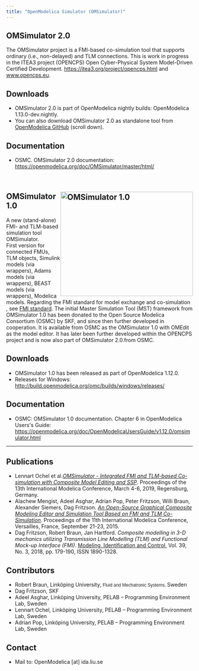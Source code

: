 ```yaml
---
title: "OpenModelica Simulator (OMSimulator)"
---
```

<h2><strong>OMSimulator 2.0</strong></h2>
<p>The OMSimulator project is a FMI-based co-simulation tool that supports ordinary (i.e., non-delayed) and TLM connections. This is work in progress in the ITEA3 project (OPENCPS) Open Cyber-Physical System Model-Driven Certified Development. <a href="https://itea3.org/project/opencps.html">https://itea3.org/project/opencps.html</a>&nbsp;and <a href="http://www.opencps.eu">www.opencps.eu</a>.</p>
<h2>Downloads</h2>
<ul>
<li>OMSimulator 2.0 is part of OpenModelica nightly builds: OpenModelica 1.13.0-dev.nightly.</li>
<li>You can also download&nbsp;OMSimulator 2.0 as standalone tool from <a href="https://github.com/OpenModelica/OMSimulator">OpenModelica GitHub</a>&nbsp;(scroll down).</li>
</ul>
<h2>Documentation</h2>
<ul>
<li>
<p>OSMC. OMSimulator 2.0 documentation:<br /><a href="/doc/OMSimulator/master/html/">https://openmodelica.org/doc/OMSimulator/master/html/</a></p>
</li>
</ul>

<p>&nbsp;</p>

<h2><strong><a title="OMSimulator" href="/images/OMSimulator/OMSimulator1.0.png" target="_blank"><img style="border: 0px; float: right;" src="/images/OMSimulator/OMSimulator1.0.png" alt="OMSimulator 1.0" width="357" height="281" /></a>OMSimulator 1.0</strong>&nbsp;</h2>
<p>A new (stand-alone) FMI- and TLM-based simulation tool OMSimulator.<br />First version for connected FMUs, TLM objects, Simulink models (via wrappers), Adams models (via wrappers), BEAST models (via wrappers), Modelica models. Regarding the FMI standard for model exchange and co-simulation , see&nbsp;<a href="http://www.fmi-standard.org/" style="margin: 0px; padding: 0px; border: 0px; outline: 0px; background: transparent;">FMI standard</a>. 
The initial Master Simulation Tool (MST) framework from OMSimulator 1.0 has been donated to the Open Source Modelica Consortium (OSMC) by SKF, and since then further developed in cooperation. It is available from OSMC as the OMSimulator 1.0 with OMEdit as the model editor. It has later been further developed within the OPENCPS project and is now also part of OMSimulator 2.0.from OSMC.</p>
<h2>Downloads</h2>
<ul>
<li>OMSimulator 1.0 has been released as part of OpenModelica 1.12.0.</li>
<li>Releases for Windows: <a title="Lastest Releases" href="http://build.openmodelica.org/omc/builds/windows/releases/" target="_blank">http://build.openmodelica.org/omc/builds/windows/releases/</a></li>
</ul>
<h2>Documentation</h2>
<ul>
<li>
<p>OSMC: OMSimulator 1.0 documentation. Chapter 6 in OpenModelica Users's Guide: <a href="/doc/OpenModelicaUsersGuide/v1.12.0/omsimulator.html">https://openmodelica.org/doc/OpenModelicaUsersGuide/v1.12.0/omsimulator.html</a></p>
</li>
</ul>

<hr />
<h2><strong>Publications</strong></h2>
<ul>
<li>Lennart Ochel et al.<a href="https://modelica.org/events/modelica2019/proceedings/html/papers/Modelica2019paper1C1.pdf"><em>OMSimulator - Integrated FMI and TLM-based Co-simulation with Composite Model Editing and SSP</em></a>. Proceedings of the 13th International Modelica Conference, March 4-6, 2019, Regensburg, Germany.</li>
<li>Alachew Mengist, Adeel Asghar, Adrian Pop, Peter Fritzson, Willi Braun, Alexander Siemers, Dag Fritzson. <a href="http://www.ep.liu.se/ecp/article.asp?issue=118%26article=19"><em>An Open-Source Graphical Composite Modeling Editor and Simulation Tool Based on FMI and TLM Co-Simulation</em></a>. Proceedings of the 11th International Modelica Conference, Versailles, France, September 21-23, 2015.</li>
<li>Dag Fritzson, Robert Braun, Jan Hartford. <em>Composite modelling in 3-D mechanics utilizing Transmission Line Modelling (TLM) and Functional Mock-up Interface (FMI)</em>. <a href="http://www.mic-journal.no/">Modeling, Identification and Control</a>, Vol. 39, No. 3, 2018, pp. 179-190, ISSN 1890-1328.</li>
</ul>

<h2><strong>Contributors</strong></h2>
<ul>
<li>Robert Braun, Linköping University, <span style="color: #222222; font-family: verdana, arial, helvetica, sans-serif; font-size: 12px;">Fluid and Mechatronic Systems,&nbsp;</span>Sweden</li>
<li>Dag Fritzson, SKF&nbsp;</li>
<li>Adeel Asghar, Linköping University, PELAB – Programming Environment Lab, Sweden</li>
<li>Lennart Ochel,&nbsp;Linköping University, PELAB – Programming Environment Lab, Sweden</li>
<li>Adrian Pop,&nbsp;Linköping University, PELAB – Programming Environment Lab, Sweden</li>
</ul>

<h2><strong>Contact</strong></h2>
<ul>
<li>Mail to: OpenModelica [at] ida.liu.se</li>
</ul>
<p>&nbsp;</p>